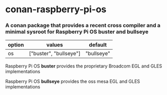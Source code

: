 # conan-raspberry-pi-os

### A conan package that provides a recent cross compiler and a minimal sysroot for Raspberry Pi OS buster and bullseye

| option | values                 | default    |
| ------ | ---------------------- | ---------- |
| os     | ["buster", "bullseye"] | "bullseye" |

Raspberry Pi OS **buster** provides the proprietary Broadcom EGL and GLES implementations

Raspberry Pi OS **bullseye** provides the oss mesa EGL and GLES implementations
